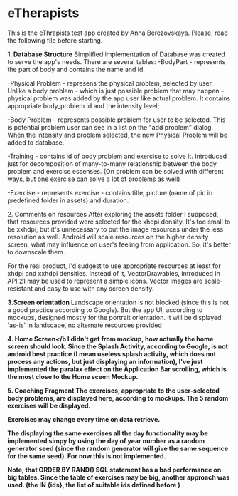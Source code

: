 # eTherapists

This is the eThrapists test app created by Anna Berezovskaya. Please, read the following file before starting.

<b>1. Database Structure</b>
Simplified implementation of Database was created to serve the app's needs. There are several tables:
-BodyPart  -  represents the part of body and contains the name and id.

-Physical Problem - represens the physical problem, selected by user. Unlike a body problem - which is just possible
problem that may happen - physical problem was added by the app user like actual problem. It contains appropriate body_problem id and 
the intensity level;

-Body Problem  - represents possible problem for user to be selected. This is potential problem user can see in a list
on the "add problem" dialog. When the intensity and problem selected, the new Physical Problem will be added to database.

-Training  - contains id of body problem and exercise to solve it. Introduced just for decomposition of many-to-many relationship
between the body problem and exercise essenses. (On problem can be solved with different ways, but one exercise can solve
a lot of problems as well)

-Exercise - represents exercise - contains title, picture (name of pic in predefined folder in assets) and duration.


<d> 2. Comments on resources </b>
After exploring the assets folder I supposed, that resources provided were selected for the xhdpi density. 
It's too small to be xxhdpi, but it's unnecessary to put the image resources under the less resolution as well.
Android will scale resources on the higher density screen, what may influence on user's feeling from application. 
So, it's better to downscale them. 

For the real product, I'd sudgest to use appropriate resources at least for  xhdpi and xxhdpi densities. 
Instead of it, VectorDrawables, introduced in API 21 may be used to represent a simple icons. Vector images are scale-resistant 
and easy to use with any screen density.

<b>3.Screen orientation </b>
Landscape orientation is not blocked (since this is not a good practice according to Google). But the app UI,
according to mockups, designed mostly for the portrait orientation. It will be displayed 'as-is' in landscape, no
alternate resources provided</d>

<b>4. Home Screen</b
I didn't get from mockup, how actually the home screen should look. Since the Splash Activity, according to Google, is not 
android best practice (I mean useless splash activity, which does not process any actions, but just
displaying an information), I've just implemented the paralax effect on the Application Bar scrolling, which is the most
close to the Home sceen Mockup.

<b>5. Coaching Fragment </b>
The exercises, appropriate to the user-selected body problems, are displayed here, according to mockups.
The 5 random exercises will be displayed. 

Exercises may change every time on data retrieve. 

The displaying the same exercises all the day functionality
may be implemented simpy by using the day of year number as a random generator seed (since the random generator
will give the same sequence for the same seed). For now this is not implemented.

<b>Note</b>, that ORDER BY RAND() SQL statement has a bad performance on big tables.
Since the table of exercises may be big, another approach was used. (the IN {ids}, the list of suitable ids defined before )





